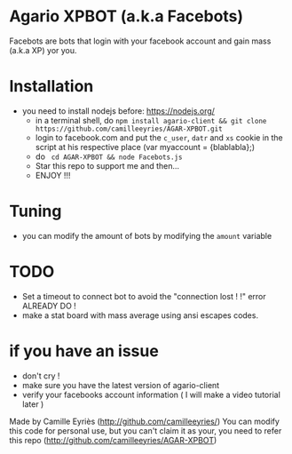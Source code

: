 # Agario XPBOT (a.k.a Facebots)

Facebots are bots that login with your facebook account and gain mass (a.k.a XP) yor you.

# Installation
- you need to install nodejs before: https://nodejs.org/
  - in a terminal shell, do ```npm install agario-client && git clone https://github.com/camilleeyries/AGAR-XPBOT.git```
  - login to facebook.com and put the ```c_user```, ```datr``` and ```xs``` cookie in the script at his respective place (var myaccount = {blablabla};)
  - do ``` cd AGAR-XPBOT && node Facebots.js```
  - Star this repo to support me and then...
  - ENJOY !!!

# Tuning
- you can modify the amount of bots by modifying the ```amount``` variable

# TODO
- Set a timeout to connect bot to avoid the "connection lost ! !" error ALREADY DO !
- make a stat board with mass average using ansi escapes codes.

# if you have an issue
- don't cry !
- make sure you have the latest version of agario-client
- verify your facebooks account information ( I will make a video tutorial later )

Made by Camille Eyriès (http://github.com/camilleeyries/)
You can modify this code for personal use, but you can't claim it as your, you need to refer this repo (http://github.com/camilleeyries/AGAR-XPBOT)

